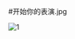 #开始你的表演.jpg

![1](https://github.com/SherrinaFanClub/SherrinaFanClub.github.io/blob/master/assets/001.jpg)